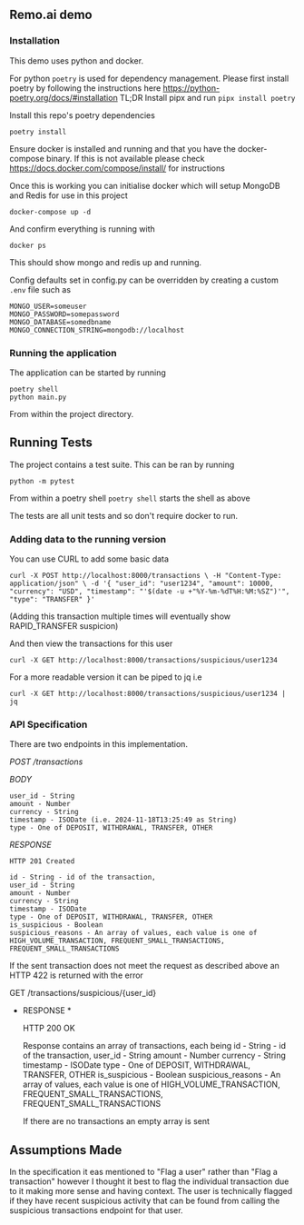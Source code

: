 ## Remo.ai demo ##

### Installation ###
This demo uses python and docker. 

For python `poetry` is used for dependency management. Please first install poetry by following the instructions here https://python-poetry.org/docs/#installation
TL;DR Install pipx and run `pipx install poetry`

Install this repo's poetry dependencies

    poetry install

Ensure docker is installed and running and that you have the docker-compose binary. If this is not available please check https://docs.docker.com/compose/install/ for instructions

Once this is working you can initialise docker which will setup MongoDB and Redis for use in this project

    docker-compose up -d

And confirm everything is running with

    docker ps

This should show mongo and redis up and running.

Config defaults set in config.py can be overridden by creating a custom `.env` file such as

```
MONGO_USER=someuser
MONGO_PASSWORD=somepassword
MONGO_DATABASE=somedbname
MONGO_CONNECTION_STRING=mongodb://localhost
```

### Running the application ###

The application can be started by running

    poetry shell
    python main.py

From within the project directory. 

## Running Tests ##

The project contains a test suite. This can be ran by running

    python -m pytest

From within a poetry shell `poetry shell` starts the shell as above

The tests are all unit tests and so don't require docker to run.


### Adding data to the running version ###

You can use CURL to add some basic data

`
curl -X POST http://localhost:8000/transactions \
     -H "Content-Type: application/json" \
     -d '{
           "user_id": "user1234",
           "amount": 10000,
           "currency": "USD",
           "timestamp": "'$(date -u +"%Y-%m-%dT%H:%M:%SZ")'",
           "type": "TRANSFER"
         }'
`

(Adding this transaction multiple times will eventually show RAPID_TRANSFER suspicion)

And then view the transactions for this user

`curl -X GET http://localhost:8000/transactions/suspicious/user1234`

For a more readable version it can be piped to jq i.e

`curl -X GET http://localhost:8000/transactions/suspicious/user1234 | jq`


### API Specification ###

There are two endpoints in this implementation. 

*POST /transactions*

*BODY*

    user_id - String
    amount - Number
    currency - String
    timestamp - ISODate (i.e. 2024-11-18T13:25:49 as String)
    type - One of DEPOSIT, WITHDRAWAL, TRANSFER, OTHER

*RESPONSE*

    HTTP 201 Created

    id - String - id of the transaction,
    user_id - String
    amount - Number
    currency - String
    timestamp - ISODate
    type - One of DEPOSIT, WITHDRAWAL, TRANSFER, OTHER
    is_suspicious - Boolean 
    suspicious_reasons - An array of values, each value is one of HIGH_VOLUME_TRANSACTION, FREQUENT_SMALL_TRANSACTIONS, FREQUENT_SMALL_TRANSACTIONS  
    
If the sent transaction does not meet the request as described above an HTTP 422 is returned with the error


GET /transactions/suspicious/{user_id}

* RESPONSE *

    HTTP 200 OK
    
    Response contains an array of transactions, each being
    id - String - id of the transaction,
    user_id - String
    amount - Number
    currency - String
    timestamp - ISODate
    type - One of DEPOSIT, WITHDRAWAL, TRANSFER, OTHER
    is_suspicious - Boolean 
    suspicious_reasons - An array of values, each value is one of HIGH_VOLUME_TRANSACTION, FREQUENT_SMALL_TRANSACTIONS, FREQUENT_SMALL_TRANSACTIONS  

    If there are no transactions an empty array is sent


## Assumptions Made ##

In the specification it eas mentioned to "Flag a user" rather than "Flag a transaction" however I thought it best to flag the individual transaction due to it making more sense and having context. The user is technically flagged if they have recent suspicious activity that can be found from calling the suspicious transactions endpoint for that user.




